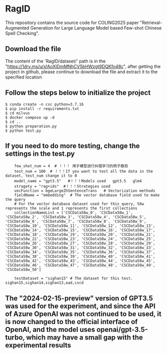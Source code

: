 # RagID
This repository contains the source code for COLING2025 paper "Retrieval-Augmented Generation for Large Language Model based Few-shot Chinese Spell Checking".


## Download the file
The content of the 'RagID/dataset/' path is in the "https://1drv.ms/u/s!AoXIDmMNhCV5bHWzgt9DQKfo48c", after getting the project in github, please continue to download the file and extract it to the specified location

## Follow the steps below to initialize the project
```
$ conda create -n csc python=3.7.16
$ pip install -r requirements.txt 
$ cd milvus
$ docker compose up -d
$ cd ..
$ python preparation.py
$ python test.py
```

## If you need to do more testing, change the settings in the test.py
```
    few_shot_num = 4  # ！！！ 用于模型进行纠错学习的例子数目
    test_num = 100  # ！！！If you want to test all the data in the dataset, test_num change it to 0
    model_name = "gpt3.5"   #！！！Models used   gpt3.5   glm4
    stragety = "rag+ids"  #！！！Strategies used
    vecFunction = bgeLargeZhSentenceTrans   # Vectorization methods
    fieldName = "embedding"  # The vector database field used to make the query
    # For the vector database dataset used for this query, 58w represents the scale and 1 represents the first collections
    collectionNameList = ['CSCData58w_0', 'CSCData58w_1', 'CSCData58w_2', 'CSCData58w_3', 'CSCData58w_4', 'CSCData58w_5', 'CSCData58w_6', 'CSCData58w_7', 'CSCData58w_8', 'CSCData58w_9', 'CSCData58w_10', 'CSCData58w_11', 'CSCData58w_12', 'CSCData58w_13', 'CSCData58w_14', 'CSCData58w_15', 'CSCData58w_16', 'CSCData58w_17', 'CSCData58w_18', 'CSCData58w_19', 'CSCData58w_20', 'CSCData58w_21', 'CSCData58w_22', 'CSCData58w_23', 'CSCData58w_24', 'CSCData58w_25', 'CSCData58w_26', 'CSCData58w_27', 'CSCData58w_28', 'CSCData58w_29', 'CSCData58w_30', 'CSCData58w_31', 'CSCData58w_32', 'CSCData58w_33', 'CSCData58w_34', 'CSCData58w_35', 'CSCData58w_36', 'CSCData58w_37', 'CSCData58w_38', 'CSCData58w_39', 'CSCData58w_40', 'CSCData58w_41', 'CSCData58w_42', 'CSCData58w_43', 'CSCData58w_44', 'CSCData58w_45', 'CSCData58w_46', 'CSCData58w_47', 'CSCData58w_48', 'CSCData58w_49', 'CSCData58w_50']

    testDataset = "sighan15" # The dataset for this test.  sighan15,sighan14,sighan13,oad,cscd
```

## The "2024-02-15-preview" version of GPT3.5 was used for the experiment, and since the API of Azure OpenAI was not continued to be used, it is now changed to the official interface of OpenAI, and the model uses openai/gpt-3.5-turbo, which may have a small gap with the experimental results



